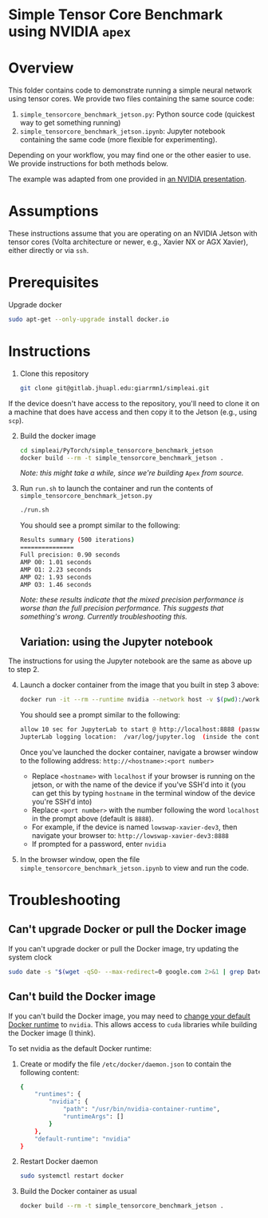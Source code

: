 # Simple Tensor Core Benchmark using NVIDIA `apex`

# Overview
This folder contains code to demonstrate running a simple neural network using tensor cores.
We provide two files containing the same source code:

1. `simple_tensorcore_benchmark_jetson.py`: Python source code (quickest way to get something running)
2. `simple_tensorcore_benchmark_jetson.ipynb`: Jupyter notebook containing the same code (more flexible for experimenting).


Depending on your workflow, you may find one or the other easier to use. We provide instructions for both methods below.

The example was adapted from one provided in [an NVIDIA presentation](https://developer.download.nvidia.com/video/gputechconf/gtc/2019/presentation/s9998-automatic-mixed-precision-in-pytorch.pdf).

# Assumptions
These instructions assume that you are operating on an NVIDIA Jetson with tensor cores (Volta architecture or newer, e.g., Xavier NX or AGX Xavier), either directly or via `ssh`. 

# Prerequisites 
Upgrade docker

```bash
sudo apt-get --only-upgrade install docker.io
```

# Instructions
1. Clone this repository
 
	```bash
	git clone git@gitlab.jhuapl.edu:giarrmn1/simpleai.git
	```
If the device doesn't have access to the repository, you'll need to clone it on a machine that does have access and then copy it to the Jetson (e.g., using `scp`).

2. Build the docker image

	```bash
	cd simpleai/PyTorch/simple_tensorcore_benchmark_jetson
	docker build --rm -t simple_tensorcore_benchmark_jetson .
	```
	<I> Note: this might take a while, since we're building </I>`Apex` <I>from source.</I>
	
3. Run `run.sh` to launch the container and run the contents of 
`simple_tensorcore_benchmark_jetson.py`
	
	```bash
	./run.sh
	```

	You should see a prompt similar to the following:
	
	```bash
	Results summary (500 iterations)
	===============
	Full precision: 0.90 seconds
	AMP O0: 1.01 seconds
	AMP O1: 2.23 seconds
	AMP O2: 1.93 seconds
	AMP O3: 1.46 seconds
	```
	<I> Note: these results indicate that the mixed precision performance is worse than the full precision performance. This suggests that something's wrong. Currently troubleshooting this. </I>

	## Variation: using the Jupyter notebook
The instructions for using the Jupyter notebook are the same as above up to step 2. 

4. Launch a docker container from the image that you built in step 3 above:
	
	```bash
	docker run -it --rm --runtime nvidia --network host -v $(pwd):/workspace simple_tensorcore_benchmark_jetson
	``` 
	
	You should see a prompt similar to the following:
	
	```bash
	allow 10 sec for JupyterLab to start @ http://localhost:8888 (password nvidia)
	JupterLab logging location:  /var/log/jupyter.log  (inside the container)
	```
	
	Once you've launched the docker container, navigate a browser window to the following address:
	`http://<hostname>:<port number>`
	
	- Replace `<hostname>` with `localhost` if your browser is running on the jetson, or with the name of the device if you've SSH'd into it (you can get this by typing `hostname` in the terminal window of the device you're SSH'd into)
	- Replace `<port number>` with the number following the word `localhost` in the prompt above (default is `8888`). 
	- For example, if the device is named `lowswap-xavier-dev3`, then navigate your browser to:
	`http://lowswap-xavier-dev3:8888`
	- If prompted for a password, enter `nvidia`

5. In the browser window, open the file `simple_tensorcore_benchmark_jetson.ipynb` to view and run the code. 

# Troubleshooting
## Can't upgrade Docker or pull the Docker image
If you can't upgrade docker or pull the Docker image, try updating the system clock
```bash
sudo date -s "$(wget -qSO- --max-redirect=0 google.com 2>&1 | grep Date: | cut -d' ' -f5-8)Z"
```

## Can't build the Docker image
If you can't build the Docker image, you may need to [change your default Docker runtime](https://docs.nvidia.com/dgx/nvidia-container-runtime-upgrade/index.html#using-nv-container-runtime) to `nvidia`. This allows access to `cuda` libraries while building the Docker image (I think). 

To set nvidia as the default Docker runtime:

1. Create or modify the file `/etc/docker/daemon.json` to contain the following content:

	```bash
	{
	    "runtimes": {
	        "nvidia": {
	            "path": "/usr/bin/nvidia-container-runtime",
	            "runtimeArgs": []
	        }
	    },
	    "default-runtime": "nvidia"
	}
	
	```

1. Restart Docker daemon
 
	```bash
	sudo systemctl restart docker
	```
 
3. Build the Docker container as usual

	```bash
	docker build --rm -t simple_tensorcore_benchmark_jetson . 
	```
 